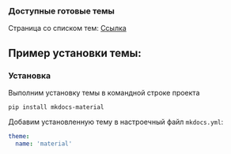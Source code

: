 ### Доступные готовые темы

Страница со списком тем:
[Ссылка](https://github.com/mkdocs/mkdocs/wiki/MkDocs-Themes)


## Пример установки темы:

### Установка
Выполним установку темы в командной строке проекта
```console
pip install mkdocs-material
```
Добавим установленную тему в настроечный файл ```mkdocs.yml```:
```yaml
theme:
  name: 'material'
```



